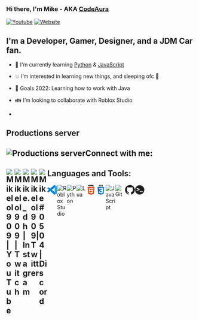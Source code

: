 ### Hi there, I'm Mike - AKA [CodeAura](https://codeaura.github.io)

[![Youtube](https://img.shields.io/youtube/channel/subscribers/UC86x8-PdXV5VBvZZp9wSdsQ?label=MIkelol909&style=for-the-badge)](https://www.youtube.com/channel/UC86x8-PdXV5VBvZZp9wSdsQ)
[![Website](https://img.shields.io/website?down_color=red&down_message=offline&label=Website&style=for-the-badge&up_color=blue&up_message=Online&url=https%3A%2F%2Fcodeaura.github.io)](https://codeaura.github.io)




## I'm a Developer, Gamer, Designer, and a JDM Car fan.
- 💼 I'm currently learning [Python](https://www.python.org) & [JavaScript](https://www.javascript.com)
- 💥 I’m interested in learning new things, and sleeping ofc 🤣
- 🥅 Goals 2022: Learning how to work with Java 
- 👪 I’m looking to collaborate with Roblox Studio

-
## Productions server
[<img align="left" src="https://media4.giphy.com/media/TyfN1yfiTurJI5gPVS/giphy.gif?cid=790b76118c60216ef46aa803ab21f5e378af10c17bbf15ce&rid=giphy.gif&ct=g" alt="Productions server"/>](https://discord.gg/HDTVqvuf4g)
-

## Connect with me:
[<img align="left" width="22px" src="https://cdn.jsdelivr.net/npm/simple-icons@v3/icons/youtube.svg" alt="Mikelol909 | YouTube"/>](https://www.youtube.com/channel/UC86x8-PdXV5VBvZZp9wSdsQ)
[<img align="left" width="22px" src="https://img.icons8.com/ios-filled/50/000000/twitch.png" alt="Mikelol909 | Twitch"/>](https://www.twitch.tv/mikelol909)
[<img align="left" width="22px" src="https://img.icons8.com/glyph-neue/64/000000/instagram-new.png" alt="Mike._dh | Instagram"/>](https://www.instagram.com/mike._dh/)
[<img align="left" width="22px" src="https://cdn.jsdelivr.net/npm/simple-icons@v3/icons/twitter.svg" alt="Mikelol909| Twitter"/>](https://twitter.com/itzmikelol909)
[<img align="left" width="22px" src="https://img.icons8.com/ios-glyphs/30/000000/discord-logo.png" alt="Mike#0504 | Discord"/>](https://discordapp.com/users/332500728964710410)
-

## Languages and Tools:

<img align="left" alt="Visual Studio Code" width="26px" src="https://raw.githubusercontent.com/github/explore/80688e429a7d4ef2fca1e82350fe8e3517d3494d/topics/visual-studio-code/visual-studio-code.png" />
<img align="left" alt="Roblox Studio" width="26px" src="https://cdn.icon-icons.com/icons2/3053/PNG/512/roblox_alt_macos_bigsur_icon_189775.png" />
<img align="left" alt="Python" width="26px" src="https://findicons.com/files/icons/2711/free_icons_for_windows8_metro/26/python.png" />
<img align="left" alt="Lua" width="26px" src="https://findicons.com/files/icons/2773/pictonic_free/24/prog_lua02.png" />
<img align="left" alt="HTML5" width="26px" src="https://raw.githubusercontent.com/github/explore/80688e429a7d4ef2fca1e82350fe8e3517d3494d/topics/html/html.png" />
<img align="left" alt="CSS3" width="26px" src="https://raw.githubusercontent.com/github/explore/80688e429a7d4ef2fca1e82350fe8e3517d3494d/topics/css/css.png" />
<img align="left" alt="JavaScript" width="26px" src="https://cdn.icon-icons.com/icons2/2108/PNG/512/javascript_icon_130900.png" />
<img align="left" alt="Git" width="26px" src="https://icons.iconarchive.com/icons/papirus-team/papirus-apps/24/git-icon.png" />
<img align="left" alt="GitHub" width="26px" src="https://raw.githubusercontent.com/github/explore/78df643247d429f6cc873026c0622819ad797942/topics/github/github.png" />
<img align="left" alt="CMD" width="26px" src="https://raw.githubusercontent.com/github/explore/80688e429a7d4ef2fca1e82350fe8e3517d3494d/topics/terminal/terminal.png" />
